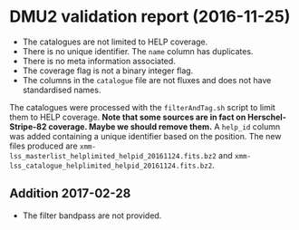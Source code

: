 # DMU2 validation report (2016-11-25)

- The catalogues are not limited to HELP coverage.
- There is no unique identifier. The `name` column has duplicates.
- There is no meta information associated.
- The coverage flag is not a binary integer flag.
- The columns in the `catalogue` file are not fluxes and does not have
  standardised names.

The catalogues were processed with the `filterAndTag.sh` script to limit them to
HELP coverage. **Note that some sources are in fact on Herschel-Stripe-82
coverage. Maybe we should remove them.** A `help_id` column was added containing
a unique identifier based on the position. The new files produced are
`xmm-lss_masterlist_helplimited_helpid_20161124.fits.bz2` and
`xmm-lss_catalogue_helplimited_helpid_20161124.fits.bz2`.

## Addition 2017-02-28

- The filter bandpass are not provided.
